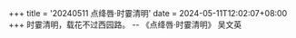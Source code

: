 +++
title = '20240511 点绛唇·时霎清明'
date = 2024-05-11T12:02:07+08:00
+++
时霎清明，载花不过西园路。
-- 《点绛唇·时霎清明》 吴文英
